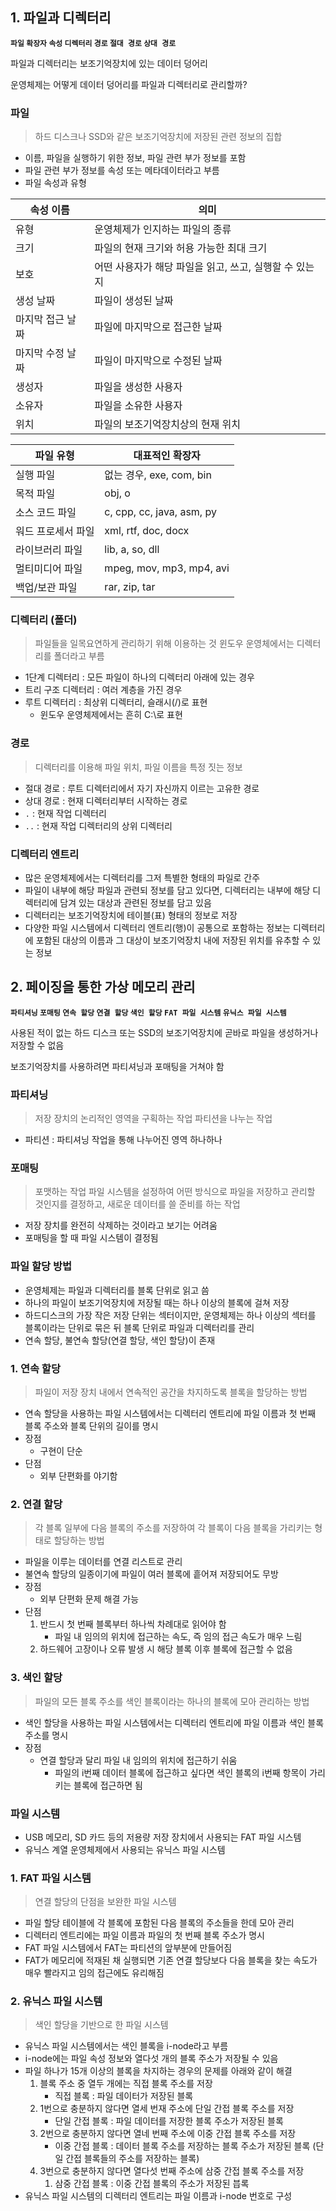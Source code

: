 ## 1. 파일과 디렉터리

**`파일`  `확장자`  `속성`  `디렉터리`  `경로`  `절대 경로`  `상대 경로`**

<aside>

파일과 디렉터리는 보조기억장치에 있는 데이터 덩어리

운영체제는 어떻게 데이터 덩어리를 파일과 디렉터리로 관리할까?

</aside>

### 파일

> 하드 디스크나 SSD와 같은 보조기억장치에 저장된 관련 정보의 집합
> 
- 이름, 파일을 실행하기 위한 정보, 파일 관련 부가 정보를 포함
- 파일 관련 부가 정보를 속성 또는 메타데이터라고 부름
- 파일 속성과 유형

| 속성 이름 | 의미 |
| --- | --- |
| 유형 | 운영체제가 인지하는 파일의 종류 |
| 크기 | 파일의 현재 크기와 허용 가능한 최대 크기 |
| 보호 | 어떤 사용자가 해당 파일을 읽고, 쓰고, 실행할 수 있는지 |
| 생성 날짜 | 파일이 생성된 날짜 |
| 마지막 접근 날짜 | 파일에 마지막으로 접근한 날짜 |
| 마지막 수정 날짜 | 파일이 마지막으로 수정된 날짜 |
| 생성자 | 파일을 생성한 사용자 |
| 소유자 | 파일을 소유한 사용자 |
| 위치 | 파일의 보조기억장치상의 현재 위치 |

| 파일 유형 | 대표적인 확장자 |
| --- | --- |
| 실행 파일 | 없는 경우, exe, com, bin |
| 목적 파일 | obj, o |
| 소스 코드 파일 | c, cpp, cc, java, asm, py |
| 워드 프로세서 파일 | xml, rtf, doc, docx |
| 라이브러리 파일 | lib, a, so, dll |
| 멀티미디어 파일 | mpeg, mov, mp3, mp4, avi |
| 백업/보관 파일 | rar, zip, tar |

### 디렉터리 (폴더)

> 파일들을 일목요연하게 관리하기 위해 이용하는 것
윈도우 운영체에서는 디렉터리를 폴더라고 부름
> 
- 1단계 디렉터리 : 모든 파일이 하나의 디렉터리 아래에 있는 경우
- 트리 구조 디렉터리 : 여러 계층을 가진 경우
- 루트 디렉터리 : 최상위 디렉터리, 슬래시(/)로 표현
    - 윈도우 운영체제에서는 흔히 C:\로 표현

### 경로

> 디렉터리를 이용해 파일 위치, 파일 이름을 특정 짓는 정보
> 
- 절대 경로 : 루트 디렉터리에서 자기 자신까지 이르는 고유한 경로
- 상대 경로 : 현재 디렉터리부터 시작하는 경로
- `.` : 현재 작업 디렉터리
- `..` : 현재 작업 디렉터리의 상위 디렉터리

### 디렉터리 엔트리

- 많은 운영체제에서는 디렉터리를 그저 특별한 형태의 파일로 간주
- 파일이 내부에 해당 파일과 관련되 정보를 담고 있다면, 디렉터리는 내부에 해당 디렉터리에 담겨 있는 대상과 관련된 정보를 담고 있음
- 디렉터리는 보조기억장치에 테이블(표) 형태의 정보로 저장
- 다양한 파일 시스템에서 디렉터리 엔트리(행)이 공통으로 포함하는 정보는 디렉터리에 포함된 대상의 이름과 그 대상이 보조기억장치 내에 저장된 위치를 유추할 수 있는 정보

## 2. 페이징을 통한 가상 메모리 관리

**`파티셔닝`  `포매팅`  `연속 할당`  `연결 할당`  `색인 할당`  `FAT 파일 시스템`  `유닉스 파일 시스템`**

<aside>

사용된 적이 없는 하드 디스크 또는 SSD의 보조기억장치에 곧바로 파일을 생성하거나 저장할 수 없음

보조기억장치를 사용하려면 파티셔닝과 포매팅을 거쳐야 함

</aside>

### 파티셔닝

> 저장 장치의 논리적인 영역을 구획하는 작업
파티션을 나누는 작업
> 
- 파티션 : 파티셔닝 작업을 통해 나누어진 영역 하나하나

### 포매팅

> 포맷하는 작업
파일 시스템을 설정하여 어떤 방식으로 파일을 저장하고 관리할 것인지를 결정하고, 새로운 데이터를 쓸 준비를 하는 작업
> 
- 저장 장치를 완전히 삭제하는 것이라고 보기는 어려움
- 포매팅을 할 때 파일 시스템이 결정됨

### 파일 할당 방법

- 운영체제는 파일과 디렉터리를 블록 단위로 읽고 씀
- 하나의 파일이 보조기억장치에 저장될 때는 하나 이상의 블록에 걸쳐 저장
- 하드디스크의 가장 작은 저장 단위는 섹터이지만, 운영체제는 하나 이상의 섹터를 블록이라는 단위로 묶은 뒤 블록 단위로 파일과 디렉터리를 관리
- 연속 할당, 불연속 할당(연결 할당, 색인 할당)이 존재

### 1. 연속 할당

> 파일이 저장 장치 내에서 연속적인 공간을 차지하도록 블록을 할당하는 방법
> 
- 연속 할당을 사용하는 파일 시스템에서는 디렉터리 엔트리에 파일 이름과 첫 번째 블록 주소와 블록 단위의 길이를 명시
- 장점
    - 구현이 단순
- 단점
    - 외부 단편화를 야기함

### 2. 연결 할당

> 각 블록 일부에 다음 블록의 주소를 저장하여 각 블록이 다음 블록을 가리키는 형태로 할당하는 방법
> 
- 파일을 이루는 데이터를 연결 리스트로 관리
- 불연속 할당의 일종이기에 파일이 여러 블록에 흩어져 저장되어도 무방
- 장점
    - 외부 단편화 문제 해결 가능
- 단점
    1. 반드시 첫 번째 블록부터 하나씩 차례대로 읽어야 함
        - 파일 내 임의의 위치에 접근하는 속도, 즉 임의 접근 속도가 매우 느림
    2. 하드웨어 고장이나 오류 발생 시 해당 블록 이후 블록에 접근할 수 없음

### 3. 색인 할당

> 파일의 모든 블록 주소를 색인 블록이라는 하나의 블록에 모아 관리하는 방법
> 
- 색인 할당을 사용하는 파일 시스템에서는 디렉터리 엔트리에 파일 이름과 색인 블록 주소를 명시
- 장점
    - 연결 할당과 달리 파일 내 임의의 위치에 접근하기 쉬움
        - 파일의 i번째 데이터 블록에 접근하고 싶다면 색인 블록의 i번째 항목이 가리키는 블록에 접근하면 됨

### 파일 시스템

- USB 메모리, SD 카드 등의 저용량 저장 장치에서 사용되는 FAT 파일 시스템
- 유닉스 계열 운영체제에서 사용되는 유닉스 파일 시스템

### 1. FAT 파일 시스템

> 연결 할당의 단점을 보완한 파일 시스템
> 
- 파일 할당 테이블에 각 블록에 포함된 다음 블록의 주소들을 한데 모아 관리
- 디렉터리 엔트리에는 파일 이름과 파일의 첫 번째 블록 주소가 명시
- FAT 파일 시스템에서 FAT는 파티션의 앞부분에 만들어짐
- FAT가 메모리에 적재된 채 실행되면 기존 연결 할당보다 다음 블록을 찾는 속도가 매우 빨라지고 임의 접근에도 유리해짐

### 2. 유닉스 파일 시스템

> 색인 할당을 기반으로 한 파일 시스템
> 
- 유닉스 파일 시스템에서는 색인 블록을 i-node라고 부름
- i-node에는 파일 속성 정보와 열다섯 개의 블록 주소가 저장될 수 있음
- 파일 하나가 15개 이상의 블록을 차지하는 경우의 문제를 아래와 같이 해결
    1. 블록 주소 중 열두 개에는 직접 블록 주소를 저장
        - 직접 블록 : 파일 데이터가 저장된 블록
    2. 1번으로 충분하지 않다면 열세 번재 주소에 단일 간접 블록 주소를 저장
        - 단일 간접 블록 : 파일 데이터를 저장한 블록 주소가 저장된 블록
    3. 2번으로 충분하지 않다면 열네 번째 주소에 이중 간접 블록 주소를 저장
        - 이중 간접 블록 : 데이터 블록 주소를 저장하는 블록 주소가 저장된 블록 (단일 간접 블록들의 주소를 저장하는 블록)
    4. 3번으로 충분하지 않다면 열다섯 번째 주소에 삼중 간접 블록 주소를 저장
        1. 삼중 간접 블록 : 이중 간접 블록의 주소가 저장된 븝록
- 유닉스 파일 시스템의 디렉터리 엔트리는 파일 이름과 i-node 번호로 구성
